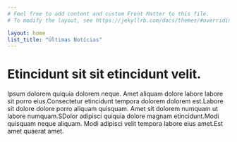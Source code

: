 ```yaml
---
# Feel free to add content and custom Front Matter to this file.
# To modify the layout, see https://jekyllrb.com/docs/themes/#overriding-theme-defaults

layout: home
list_title: "Últimas Notícias"
---
```


# Etincidunt sit sit etincidunt velit.

Ipsum dolorem quiquia dolorem neque.
Amet aliquam dolore labore labore sit porro eius.Consectetur etincidunt tempora dolorem dolorem est.Labore sit dolore dolore porro aliquam quisquam.
Amet sit dolorem numquam ut labore numquam.SDolor adipisci quiquia dolore magnam etincidunt.Modi quisquam neque aliquam.
Modi adipisci velit tempora labore eius amet.Est amet quaerat amet.